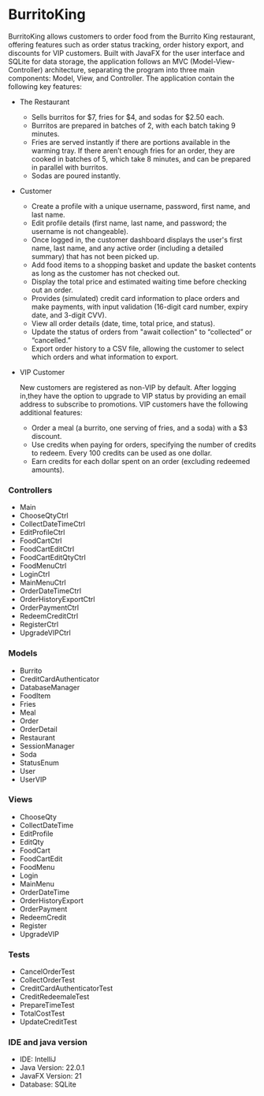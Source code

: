 # BurritoKing
BurritoKing allows customers to order food from the Burrito King restaurant, offering features such as order status tracking, order history export, and discounts for VIP customers. Built with JavaFX for the user interface and SQLite for data storage, the application follows an MVC (Model-View-Controller) architecture, separating the program into three main components: Model, View, and Controller. The application contain the following key features:

* The Restaurant
    - Sells burritos for $7, fries for $4, and sodas for $2.50 each.
    - Burritos are prepared in batches of 2, with each batch taking 9 minutes.
    - Fries are served instantly if there are portions available in the warming tray. If there aren’t enough fries for an order, they are cooked in batches of 5, which take 8 minutes, and can be prepared in parallel with burritos.
    - Sodas are poured instantly.

* Customer
    - Create a profile with a unique username, password, first name, and last name.
    - Edit profile details (first name, last name, and password; the username is not changeable).
    - Once logged in, the customer dashboard displays the user's first name, last name, and any active order (including a detailed summary) that has not been picked up.
    - Add food items to a shopping basket and update the basket contents as long as the customer has not checked out.
    - Display the total price and estimated waiting time before checking out an order.
    - Provides (simulated) credit card information to place orders and make payments, with input validation (16-digit card number, expiry date, and 3-digit CVV).
    - View all order details (date, time, total price, and status).
    - Update the status of orders from "await collection" to “collected” or “cancelled.”
    - Export order history to a CSV file, allowing the customer to select which orders and what information to export.

* VIP Customer <be> 

    New customers are registered as non-VIP by default. After logging in,they have the option to upgrade to VIP status by providing an email address to subscribe to promotions. VIP customers have the following additional features:
    - Order a meal (a burrito, one serving of fries, and a soda) with a $3 discount.
    - Use credits when paying for orders, specifying the number of credits to redeem. Every 100 credits can be used as one dollar.
    - Earn credits for each dollar spent on an order (excluding redeemed amounts).


### Controllers
- Main
- ChooseQtyCtrl
- CollectDateTimeCtrl
- EditProfileCtrl
- FoodCartCtrl
- FoodCartEditCtrl
- FoodCartEditQtyCtrl
- FoodMenuCtrl
- LoginCtrl
- MainMenuCtrl
- OrderDateTimeCtrl
- OrderHistoryExportCtrl
- OrderPaymentCtrl
- RedeemCreditCtrl
- RegisterCtrl
- UpgradeVIPCtrl

### Models
- Burrito
- CreditCardAuthenticator
- DatabaseManager
- FoodItem
- Fries
- Meal
- Order
- OrderDetail
- Restaurant
- SessionManager
- Soda
- StatusEnum
- User
- UserVIP

### Views
- ChooseQty
- CollectDateTime
- EditProfile
- EditQty
- FoodCart
- FoodCartEdit
- FoodMenu
- Login
- MainMenu
- OrderDateTime
- OrderHistoryExport
- OrderPayment
- RedeemCredit
- Register
- UpgradeVIP

### Tests
- CancelOrderTest
- CollectOrderTest
- CreditCardAuthenticatorTest
- CreditRedeemaleTest
- PrepareTimeTest
- TotalCostTest
- UpdateCreditTest

### IDE and java version
* IDE: IntelliJ
* Java Version: 22.0.1
* JavaFX Version: 21
* Database: SQLite
